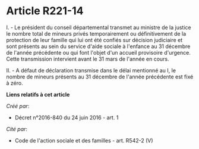 # Article R221-14

I. - Le président du conseil départemental transmet au ministre de la justice le nombre total de mineurs privés
temporairement ou définitivement de la protection de leur famille qui lui ont été confiés sur décision judiciaire et sont
présents au sein du service d'aide sociale à l'enfance au 31 décembre de l'année précédente ou qui font l'objet d'un accueil
provisoire d'urgence. Cette transmission intervient avant le 31 mars de l'année en cours.

II. - A défaut de déclaration transmise dans le délai mentionné au I, le nombre de mineurs présents au 31 décembre de l'année
précédente est fixé à zéro.

**Liens relatifs à cet article**

_Créé par_:

  - Décret n°2016-840 du 24 juin 2016 - art. 1

_Cité par_:

  - Code de l'action sociale et des familles - art. R542-2 (V)
